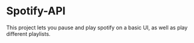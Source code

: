 # Spotify-API
This project lets you pause and play spotify on a basic UI, as well as play different playlists. 
